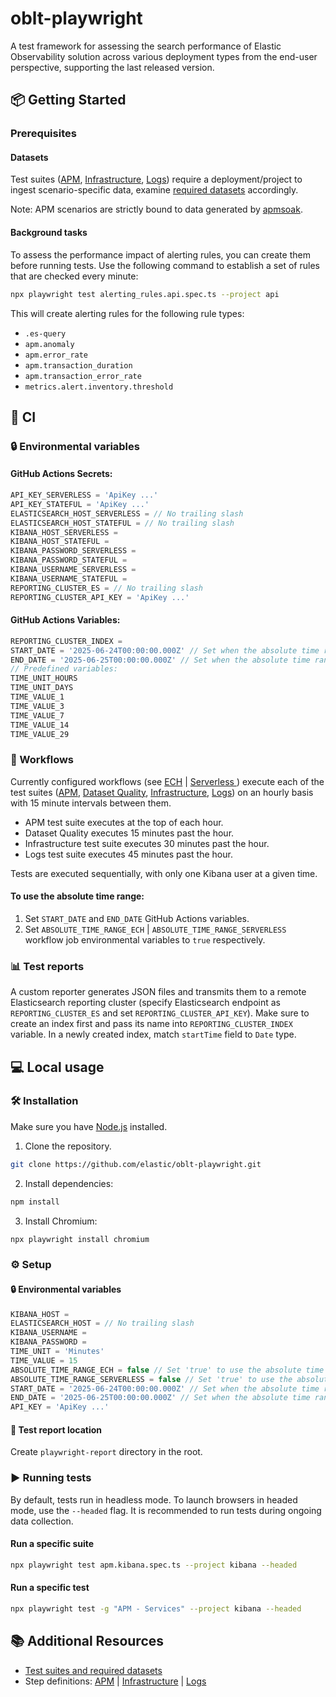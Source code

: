# oblt-playwright

A test framework for assessing the search performance of Elastic Observability solution across various deployment types from the end-user perspective, supporting the last released version.

## 📦 Getting Started

### Prerequisites

#### Datasets

Test suites ([APM](https://github.com/elastic/oblt-playwright/blob/main/docs/test_apm.md), [Infrastructure](https://github.com/elastic/oblt-playwright/blob/main/docs/test_infra.md), [Logs](https://github.com/elastic/oblt-playwright/blob/main/docs/test_logs.md)) require a deployment/project to ingest scenario-specific data, examine [required datasets](https://github.com/elastic/oblt-playwright/blob/main/docs/data_mapping.md) accordingly.

Note: APM scenarios are strictly bound to data generated by [apmsoak](https://github.com/elastic/apm-perf/tree/main/cmd/apmsoak).

#### Background tasks

To assess the performance impact of alerting rules, you can create them before running tests. Use the following command to establish a set of rules that are checked every minute:

```bash
npx playwright test alerting_rules.api.spec.ts --project api
```

This will create alerting rules for the following rule types:

- `.es-query`
- `apm.anomaly`
- `apm.error_rate`
- `apm.transaction_duration`
- `apm.transaction_error_rate`
- `metrics.alert.inventory.threshold`

## 🤖 CI

### 🔒 Environmental variables 

#### GitHub Actions Secrets:

```typescript
API_KEY_SERVERLESS = 'ApiKey ...'
API_KEY_STATEFUL = 'ApiKey ...'
ELASTICSEARCH_HOST_SERVERLESS = // No trailing slash
ELASTICSEARCH_HOST_STATEFUL = // No trailing slash
KIBANA_HOST_SERVERLESS = 
KIBANA_HOST_STATEFUL = 
KIBANA_PASSWORD_SERVERLESS = 
KIBANA_PASSWORD_STATEFUL = 
KIBANA_USERNAME_SERVERLESS = 
KIBANA_USERNAME_STATEFUL = 
REPORTING_CLUSTER_ES = // No trailing slash
REPORTING_CLUSTER_API_KEY = 'ApiKey ...'
```

#### GitHub Actions Variables:

```typescript
REPORTING_CLUSTER_INDEX = 
START_DATE = '2025-06-24T00:00:00.000Z' // Set when the absolute time range is used
END_DATE = '2025-06-25T00:00:00.000Z' // Set when the absolute time range is used
// Predefined variables:
TIME_UNIT_HOURS
TIME_UNIT_DAYS
TIME_VALUE_1
TIME_VALUE_3
TIME_VALUE_7
TIME_VALUE_14
TIME_VALUE_29
```

### 🚀 Workflows

Currently configured workflows (see [ECH](https://github.com/elastic/oblt-playwright/blob/main/.github/workflows/ech.yml) | [Serverless ](https://github.com/elastic/oblt-playwright/blob/main/.github/workflows/serverless.yml)) execute each of the test suites ([APM](https://github.com/elastic/oblt-playwright/blob/main/docs/test_apm.md), [Dataset Quality](https://github.com/elastic/oblt-playwright/blob/main/docs/test_datasets.md), [Infrastructure](https://github.com/elastic/oblt-playwright/blob/main/docs/test_infra.md), [Logs](https://github.com/elastic/oblt-playwright/blob/main/docs/test_logs.md)) on an hourly basis with 15 minute intervals between them.
- APM test suite executes at the top of each hour.
- Dataset Quality executes 15 minutes past the hour.
- Infrastructure test suite executes 30 minutes past the hour.
- Logs test suite executes 45 minutes past the hour.

Tests are executed sequentially, with only one Kibana user at a given time.

#### To use the absolute time range:

1. Set `START_DATE` and `END_DATE` GitHub Actions variables.
2. Set `ABSOLUTE_TIME_RANGE_ECH` | `ABSOLUTE_TIME_RANGE_SERVERLESS` workflow job environmental variables  to `true` respectively.


### 📊 Test reports

A custom reporter generates JSON files and transmits them to a remote Elasticsearch reporting cluster (specify Elasticsearch endpoint as `REPORTING_CLUSTER_ES` and set `REPORTING_CLUSTER_API_KEY`). Make sure to create an index first and pass its name into `REPORTING_CLUSTER_INDEX` variable. In a newly created index, match `startTime` field to `Date` type.

## 💻 Local usage

### 🛠️ Installation

Make sure you have [Node.js](https://nodejs.org/en/download) installed.

1. Clone the repository.
```bash
git clone https://github.com/elastic/oblt-playwright.git
```
2. Install dependencies:
```bash
npm install
```
3. Install Chromium:
```bash
npx playwright install chromium
```

### ⚙️ Setup 

#### 🔒 Environmental variables

```typescript
KIBANA_HOST = 
ELASTICSEARCH_HOST = // No trailing slash
KIBANA_USERNAME = 
KIBANA_PASSWORD = 
TIME_UNIT = 'Minutes'
TIME_VALUE = 15
ABSOLUTE_TIME_RANGE_ECH = false // Set 'true' to use the absolute time range in ECH
ABSOLUTE_TIME_RANGE_SERVERLESS = false // Set 'true' to use the absolute time range in Serverless
START_DATE = '2025-06-24T00:00:00.000Z' // Set when the absolute time range is used
END_DATE = '2025-06-25T00:00:00.000Z' // Set when the absolute time range is used
API_KEY = 'ApiKey ...'
```

#### 📂 Test report location

Create `playwright-report` directory in the root.

### ▶️ Running tests

By default, tests run in headless mode. To launch browsers in headed mode, use the `--headed` flag.
It is recommended to run tests during ongoing data collection.


#### Run a specific suite

```bash
npx playwright test apm.kibana.spec.ts --project kibana --headed
```

#### Run a specific test

```bash
npx playwright test -g "APM - Services" --project kibana --headed
```

## 📚 Additional Resources

- [Test suites and required datasets](https://github.com/elastic/oblt-playwright/blob/main/docs/data_mapping.md)
- Step definitions: [APM](https://github.com/elastic/oblt-playwright/blob/main/docs/test_apm.md) | [Infrastructure](https://github.com/elastic/oblt-playwright/blob/main/docs/test_infra.md) | [Logs](https://github.com/elastic/oblt-playwright/blob/main/docs/test_logs.md)
